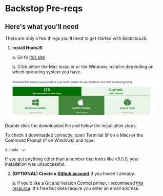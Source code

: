 # Backstop Pre-reqs

## Here's what you'll need

There are only a few things you'll need to get started with BackstopJS.

1. **Install NodeJS**

   a. Go to [this site](https://nodejs.org/en/download/)

   b. Click either the Mac installer or the Windows installer depending on which operating system you have.

![Image](.gitbook/assets/image.png)

Double click the downloaded file and follow the installation steps.

To check it downloaded correctly, open Terminal \(if on a Mac\) or the Command Prompt \(if on Windows\) and type:

```
$ node -v
```

If you get anything other than a number that looks like v9.0.0, your installation was unsuccessful.

2. **\(OPTIONAL\) Create a** [**Github account**](https://github.com/) if you haven't already.

      a. If you'd like a Git and Version Control primer, I recommend [this resource](https://hellowebbooks.com/learn-command-line/). It's free but does require you enter an email address.  





